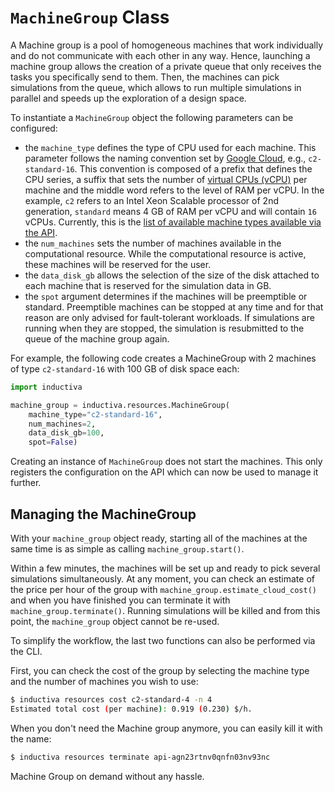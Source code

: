 # `MachineGroup` Class

A Machine group is a pool of homogeneous machines that work individually and do
not communicate with each other in any way. Hence, launching a machine group
allows the creation of a private queue that only receives the tasks you specifically
send to them. Then, the machines can pick simulations from the queue, which allows
to run multiple simulations in parallel and speeds up the exploration of a design space.

To instantiate a `MachineGroup` object the following parameters can be configured:
- the `machine_type` defines the type of CPU used for each machine. This parameter
follows the naming convention set by [Google Cloud](https://cloud.google.com/compute/docs/machine-types),
e.g., `c2-standard-16`. This convention is composed of a prefix that defines the
CPU series, a suffix that sets the number of [virtual CPUs (vCPU)](https://cloud.google.com/compute/docs/cpu-platforms)
per machine and the middle word refers to the level of RAM per vCPU. In the example,
`c2` refers to an Intel Xeon Scalable processor of 2nd generation, `standard`
means 4 GB of RAM per vCPU and will contain `16` vCPUs.
Currently, this is the [list of available machine types available via the API](../../explore_api/computational-infrastructure.md). 
- the `num_machines` sets the number of machines available in the computational
resource. While the computational resource is active, these machines will be reserved
for the user.
- the `data_disk_gb` allows the selection of the size of the disk attached to each machine that is reserved for the simulation data in GB.
- the `spot` argument determines if the machines will be preemptible or standard.
Preemptible machines can be stopped at any time and for that reason are only
advised for fault-tolerant workloads. If simulations are running when they are
stopped, the simulation is resubmitted to the queue of the machine group again.

For example, the following code creates a MachineGroup with 2 machines of type
`c2-standard-16` with 100 GB of disk space each:

```python
import inductiva

machine_group = inductiva.resources.MachineGroup(
    machine_type="c2-standard-16",
    num_machines=2,
    data_disk_gb=100,
    spot=False)
```

Creating an instance of `MachineGroup` does not start the machines. This only registers
the configuration on the API which can now be used to manage it further.

## Managing the MachineGroup

With your `machine_group` object ready, starting all of the machines at the same
time is as simple as calling `machine_group.start()`.

Within a few minutes, the machines will be set up and ready to pick several
simulations simultaneously. At any moment, you can check an estimate of the price per
hour of the group with `machine_group.estimate_cloud_cost()` and when you have finished
you can terminate it with `machine_group.terminate()`. Running simulations will be killed and from this point, the `machine_group` object cannot be re-used.

To simplify the workflow, the last two functions can also be performed via the CLI.

First, you can check the cost of the group by selecting the machine type and the number of machines you wish to use:

```bash
$ inductiva resources cost c2-standard-4 -n 4
Estimated total cost (per machine): 0.919 (0.230) $/h.
```

When you don't need the Machine group anymore, you can easily kill it with the name:

```bash
$ inductiva resources terminate api-agn23rtnv0qnfn03nv93nc
```

Machine Group on demand without any hassle.
